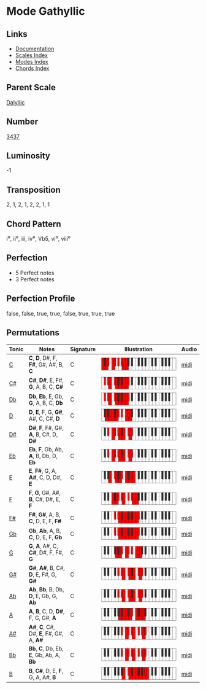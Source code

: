 # Mode Gathyllic

## Links

- [Documentation](README.md)
- [Scales Index](Scales.md)
- [Modes Index](Modes.md)
- [Chords Index](Chords.md)

## Parent Scale

[Dalyllic](ScaleDalyllic.md)

## Number

[3437](https://ianring.com/musictheory/scales/3437)

## Luminosity

-1

## Transposition

2, 1, 2, 1, 2, 2, 1, 1

## Chord Pattern

i⁰, ii⁰, iii, iv⁰, Vb5, vi⁰, viii⁰

## Perfection

- 5 Perfect notes
- 3 Perfect notes

## Perfection Profile

false, false, true, true, false, true, true, true

## Permutations

| Tonic | Notes | Signature | Illustration | Audio |
|-------|-------|-----------|--------------|-------|
| [C](ModeCNaturalGathyllic.md) | **C**, **D**, D#, F, **F#**, G#, A#, B, **C** | C | ![CNaturalGathyllic](ModeCNaturalGathyllic.png) | [midi](https://github.com/edipermadi/music/blob/main/docs/ModeCNaturalGathyllic.mid?raw=true) |
| [C#](ModeCSharpGathyllic.md) | **C#**, **D#**, E, F#, **G**, A, B, C, **C#** | C | ![CSharpGathyllic](ModeCSharpGathyllic.png) | [midi](https://github.com/edipermadi/music/blob/main/docs/ModeCSharpGathyllic.mid?raw=true) |
| [Db](ModeDFlatGathyllic.md) | **Db**, **Eb**, E, Gb, **G**, A, B, C, **Db** | C | ![DFlatGathyllic](ModeDFlatGathyllic.png) | [midi](https://github.com/edipermadi/music/blob/main/docs/ModeDFlatGathyllic.mid?raw=true) |
| [D](ModeDNaturalGathyllic.md) | **D**, **E**, F, G, **G#**, A#, C, C#, **D** | C | ![DNaturalGathyllic](ModeDNaturalGathyllic.png) | [midi](https://github.com/edipermadi/music/blob/main/docs/ModeDNaturalGathyllic.mid?raw=true) |
| [D#](ModeDSharpGathyllic.md) | **D#**, **F**, F#, G#, **A**, B, C#, D, **D#** | C | ![DSharpGathyllic](ModeDSharpGathyllic.png) | [midi](https://github.com/edipermadi/music/blob/main/docs/ModeDSharpGathyllic.mid?raw=true) |
| [Eb](ModeEFlatGathyllic.md) | **Eb**, **F**, Gb, Ab, **A**, B, Db, D, **Eb** | C | ![EFlatGathyllic](ModeEFlatGathyllic.png) | [midi](https://github.com/edipermadi/music/blob/main/docs/ModeEFlatGathyllic.mid?raw=true) |
| [E](ModeENaturalGathyllic.md) | **E**, **F#**, G, A, **A#**, C, D, D#, **E** | C | ![ENaturalGathyllic](ModeENaturalGathyllic.png) | [midi](https://github.com/edipermadi/music/blob/main/docs/ModeENaturalGathyllic.mid?raw=true) |
| [F](ModeFNaturalGathyllic.md) | **F**, **G**, G#, A#, **B**, C#, D#, E, **F** | C | ![FNaturalGathyllic](ModeFNaturalGathyllic.png) | [midi](https://github.com/edipermadi/music/blob/main/docs/ModeFNaturalGathyllic.mid?raw=true) |
| [F#](ModeFSharpGathyllic.md) | **F#**, **G#**, A, B, **C**, D, E, F, **F#** | C | ![FSharpGathyllic](ModeFSharpGathyllic.png) | [midi](https://github.com/edipermadi/music/blob/main/docs/ModeFSharpGathyllic.mid?raw=true) |
| [Gb](ModeGFlatGathyllic.md) | **Gb**, **Ab**, A, B, **C**, D, E, F, **Gb** | C | ![GFlatGathyllic](ModeGFlatGathyllic.png) | [midi](https://github.com/edipermadi/music/blob/main/docs/ModeGFlatGathyllic.mid?raw=true) |
| [G](ModeGNaturalGathyllic.md) | **G**, **A**, A#, C, **C#**, D#, F, F#, **G** | C | ![GNaturalGathyllic](ModeGNaturalGathyllic.png) | [midi](https://github.com/edipermadi/music/blob/main/docs/ModeGNaturalGathyllic.mid?raw=true) |
| [G#](ModeGSharpGathyllic.md) | **G#**, **A#**, B, C#, **D**, E, F#, G, **G#** | C | ![GSharpGathyllic](ModeGSharpGathyllic.png) | [midi](https://github.com/edipermadi/music/blob/main/docs/ModeGSharpGathyllic.mid?raw=true) |
| [Ab](ModeAFlatGathyllic.md) | **Ab**, **Bb**, B, Db, **D**, E, Gb, G, **Ab** | C | ![AFlatGathyllic](ModeAFlatGathyllic.png) | [midi](https://github.com/edipermadi/music/blob/main/docs/ModeAFlatGathyllic.mid?raw=true) |
| [A](ModeANaturalGathyllic.md) | **A**, **B**, C, D, **D#**, F, G, G#, **A** | C | ![ANaturalGathyllic](ModeANaturalGathyllic.png) | [midi](https://github.com/edipermadi/music/blob/main/docs/ModeANaturalGathyllic.mid?raw=true) |
| [A#](ModeASharpGathyllic.md) | **A#**, **C**, C#, D#, **E**, F#, G#, A, **A#** | C | ![ASharpGathyllic](ModeASharpGathyllic.png) | [midi](https://github.com/edipermadi/music/blob/main/docs/ModeASharpGathyllic.mid?raw=true) |
| [Bb](ModeBFlatGathyllic.md) | **Bb**, **C**, Db, Eb, **E**, Gb, Ab, A, **Bb** | C | ![BFlatGathyllic](ModeBFlatGathyllic.png) | [midi](https://github.com/edipermadi/music/blob/main/docs/ModeBFlatGathyllic.mid?raw=true) |
| [B](ModeBNaturalGathyllic.md) | **B**, **C#**, D, E, **F**, G, A, A#, **B** | C | ![BNaturalGathyllic](ModeBNaturalGathyllic.png) | [midi](https://github.com/edipermadi/music/blob/main/docs/ModeBNaturalGathyllic.mid?raw=true) |

